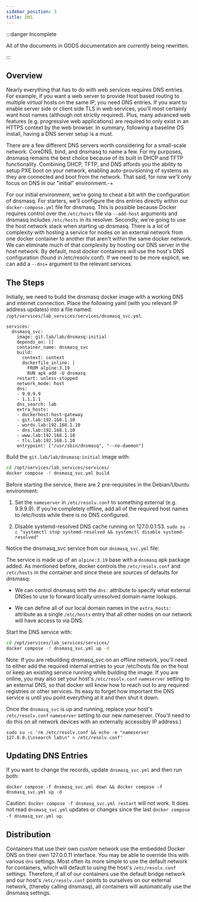 ```yaml
---
sidebar_position: 3
title: DNS
---
```


:::danger Incomplete

All of the documents in GODS documentation are currently being rewritten.

:::

## Overview

Nearly everything that has to do with web services requires DNS entries. For example, if you want a web server to provide Host based routing to multiple _virtual_ hosts on the same IP, you need DNS entries. If you want to enable server side or client side TLS in web services, you'll most certainly want host names (although not strictly required). Plus, many advanced web features (e.g. progressive web applications) are required to only exist in an HTTPS context by the web browser. In summary, following a baseline OS install, having a DNS server setup is a must.

There are a few different DNS servers worth considering for a small-scale network. CoreDNS, bind, and dnsmasq to name a few. For my purposes, dnsmasq remains the best choice because of its built in DHCP and TFTP functionality. Combining DHCP, TFTP, and DNS affords you the ability to setup PXE boot on your network, enabling auto-provisioning of systems as they are connected and boot from the network. That said, for now we'll only focus on DNS in our "initial" environment.-+

For our initial environment, we're going to cheat a bit with the configuration of dnsmasq. For starters, we'll configure the dns entries directly within our `docker-compose.yml` file for dnsmasq. This is possible because Docker requires control over the `/etc/hosts` file via `--add-host` arguments and dnsmasq includes `/etc/hosts` in its resolver. Secondly, we're going to use the host network stack when starting up dnsmasq. There is a lot of complexity with hosting a service for nodes on an external network from one docker container to another that aren't within the same docker network. We can eliminate much of that complexity by hosting our DNS server in the host network. By default, most docker containers will use the host's DNS configuration (found in /etc/resolv.conf). If we need to be more explicit, we can add a `--dns=` argument to the relevant services.

## The Steps

Initially, we need to build the dnsmasq docker image with a working DNS and internet connection. Place the following yaml (with you relevant IP address updates) into a file named: `/opt/services/lab_services/services/dnsmasq_svc.yml`.

```
services:
  dnsmasq_svc:
    image: git.lab/lab/dnsmasq:initial
    depends_on: []
    container_name: dnsmasq_svc
    build:
      context: context
      dockerfile_inline: |
        FROM alpine:3.19
        RUN apk add -U dnsmasq
    restart: unless-stopped
    network_mode: host
    dns:
    - 9.9.9.9
    - 1.1.1.1
    dns_search: lab
    extra_hosts:
    - dockerhost:host-gateway
    - git.lab:192.168.1.10
    - words.lab:192.168.1.10
    - dns.lab:192.168.1.10
    - www.lab:192.168.1.10
    - tls.lab:192.168.1.10
    entrypoint: ["/usr/sbin/dnsmasq", "--no-daemon"]
```

Build the `git.lab/lab/dnsmasq:initial` image with:

```sh
cd /opt/services/lab_services/services/
docker compose -f dnsmasq_svc.yml build
```

Before starting the service, there are 2 pre-requisites in the Debian/Ubuntu environment:

1. Set the `nameserver` in `/etc/resolv.conf` to something external (e.g. 9.9.9.9). If you're completely offline, add all of the required host names to /etc/hosts while there is no DNS configured.

2. Disable systemd-resolved DNS cache running on 127.0.0.1:53.
  `sudo su -c "systemctl stop systemd-resolved && systemctl disable systemd-resolved"`

Notice the dnsmasq_svc service from our `dnsmasq_svc.yml` file:

The service is made up of an `alpine:3.19` base with a `dnsmasq` apk package added. As mentioned before, docker controls the `/etc/resolv.conf` and `/etc/hosts` in the container and since these are sources of defaults for dnsmasq:

- We can control dnsmasq with the `dns:` attribute to specify what external DNSes to use to forward locally unresolved domain name lookups.

- We can define all of our local domain names in the `extra_hosts:` attribute as a single `/etc/hosts` entry that all other nodes on our network will have access to via DNS.

Start the DNS service with:

```sh
cd /opt/services/lab_services/services/
docker compose -f dnsmasq_svc.yml up -d
```

Note: If you are rebuilding dnsmasq_svc on an offline network, you'll need to either add the required internal entries to your /etc/hosts file on the host or keep an existing service running while building the image. If you are online, you may also set your host's `/etc/resolv.conf` `nameserver` setting to an external DNS, so that docker will know how to reach out to any required registries or other services. Its easy to forget how important the DNS service is until you point everything at it and then shut it down.

Once the `dnsmasq_svc` is up and running, replace your host's `/etc/resolv.conf` `nameserver` setting to our new nameserver. (You'll need to do this on all network devices with an externally accessibly IP address.)

```
sudo su -c 'rm /etc/resolv.conf && echo -e "nameserver 127.0.0.1\nsearch lab\n" > /etc/resolv.conf'
```

## Updating DNS Entries

If you want to change the records, update `dnsmasq_svc.yml` and then run both:

```
docker compose -f dnsmasq_svc.yml down && docker compose -f dnsmasq_svc.yml up -d
```

Caution: `docker compose -f dnsmasq_svc.yml restart` will not work. It does not read `dnsmasq_svc.yml` updates or changes since the last `docker compose -f dnsmasq_svc.yml up`.

## Distribution

Containers that use their own _custom_ network use the embedded Docker DNS on their own 127.0.0.11 interface. You may be able to override this with various `dns` settings. Most often its more simple to use the default network for containers, which will default to using the host's `/etc/resolv.conf` settings. Therefore, if all of our containers use the default bridge network and our host's `/etc/resolv.conf` points to ourselves on our external network, (thereby calling dnsmasq), all containers will automatically use the dnsmasq settings.